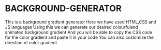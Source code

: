 # BACKGROUND-GENERATOR
This is a background gradient generator 
  Here we have used HTML,CSS and JS languages 
  Using this we can generate our desired colourfuland animated background gradient 
  And you will be able to copy the CSS code for the color gradient and paste it in your code
  You can also customize the direction of color gradient
  
